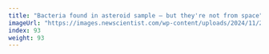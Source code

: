```yaml
---
title: "Bacteria found in asteroid sample – but they're not from space"
imageUrl: "https://images.newscientist.com/wp-content/uploads/2024/11/22142622/SEI_230534717.jpg?width=788"
index: 93
weight: 93
---
```


